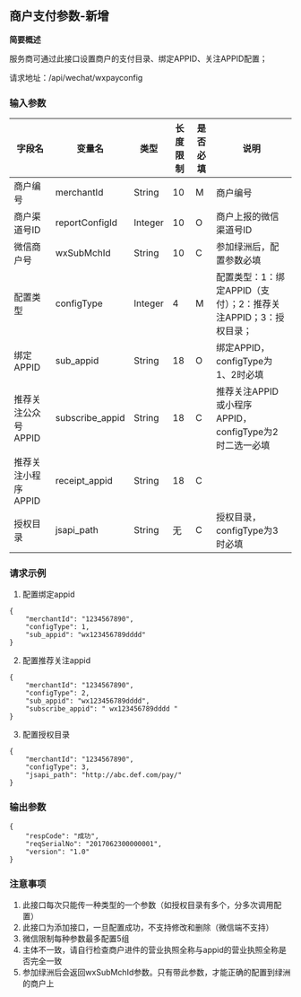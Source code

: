 ##  商户支付参数-新增 ##

**简要概述**

服务商可通过此接口设置商户的支付目录、绑定APPID、关注APPID配置；

请求地址：/api/wechat/wxpayconfig
###  输入参数 ###
|字段名|变量名|类型|长度限制|是否必填|说明|
|---|---|---|---|---|---|
|商户编号|merchantId|String|10|M|商户编号|
|商户渠道号ID|reportConfigId|Integer|10|O|商户上报的微信渠道号ID|
|微信商户号|wxSubMchId|String|10|C|参加绿洲后，配置参数必填|
|配置类型|configType|Integer|4|M|配置类型：1：绑定APPID（支付）；2：推荐关注APPID；3：授权目录；|
|绑定APPID|sub\_appid|String|18|O|绑定APPID，configType为1、2时必填|
|推荐关注公众号APPID|subscribe\_appid|String|18|C|推荐关注APPID或小程序APPID，configType为2时二选一必填|
|推荐关注小程序APPID|receipt\_appid|String|18|C|
|授权目录|jsapi\_path|String|无|C|授权目录，configType为3时必填|
###  请求示例 ###
1. 配置绑定appid
```
{
    "merchantId": "1234567890",
    "configType": 1,
    "sub_appid": "wx123456789dddd"
}
```

2. 配置推荐关注appid
```
{
    "merchantId": "1234567890",
    "configType": 2,
    "sub_appid": "wx123456789dddd",
    "subscribe_appid": " wx123456789dddd "
}
```

3. 配置授权目录
```
{
    "merchantId": "1234567890",
    "configType": 3,
    "jsapi_path": "http://abc.def.com/pay/"
}
```

###  输出参数 ###
```
{
    "respCode": "成功",
    "reqSerialNo": "2017062300000001",
    "version": "1.0"
}
```

### 注意事项 ###
1. 此接口每次只能传一种类型的一个参数（如授权目录有多个，分多次调用配置）
2. 此接口为添加接口，一旦配置成功，不支持修改和删除（微信端不支持）
3. 微信限制每种参数最多配置5组
4. 主体不一致，请自行检查商户进件的营业执照全称与appid的营业执照全称是否完全一致
5. 参加绿洲后会返回wxSubMchId参数。只有带此参数，才能正确的配置到绿洲的商户上
